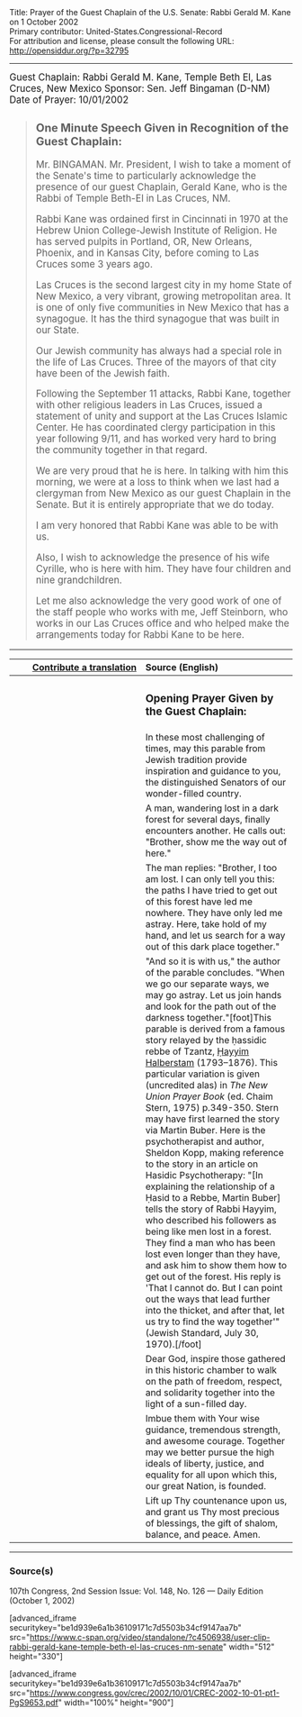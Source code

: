 <html>
<head></head>
<body>
Title: Prayer of the Guest Chaplain of the U.S. Senate: Rabbi Gerald M. Kane on 1 October 2002<br />
Primary contributor: United-States.Congressional-Record<br />
For attribution and license, please consult the following URL: <a href="http://opensiddur.org/?p=32795">http://opensiddur.org/?p=32795</a>
<p />
<hr />

<div class="english" style="font-size:1.2em;">
Guest Chaplain: Rabbi Gerald M. Kane, Temple Beth El, Las Cruces, New Mexico
Sponsor: Sen. Jeff Bingaman (D-NM)
Date of Prayer: 10/01/2002

<!-- -->
<blockquote>
<h3>One Minute Speech Given in Recognition of the Guest Chaplain:</h3>

Mr. BINGAMAN. Mr. President, I wish to take a moment of the Senate's time to particularly acknowledge the presence of our guest Chaplain, Gerald Kane, who is the Rabbi of Temple Beth-El in Las Cruces, NM.

Rabbi Kane was ordained first in Cincinnati in 1970 at the Hebrew Union College-Jewish Institute of Religion. He has served pulpits in Portland, OR, New Orleans, Phoenix, and in Kansas City, before coming to Las Cruces some 3 years ago.

Las Cruces is the second largest city in my home State of New Mexico, a very vibrant, growing metropolitan area. It is one of only five communities in New Mexico that has a synagogue. It has the third synagogue that was built in our State.

Our Jewish community has always had a special role in the life of Las Cruces. Three of the mayors of that city have been of the Jewish faith.

Following the September 11 attacks, Rabbi Kane, together with other religious leaders in Las Cruces, issued a statement of unity and support at the Las Cruces Islamic Center. He has coordinated clergy participation in this year following 9/11, and has worked very hard to bring the community together in that regard.

We are very proud that he is here. In talking with him this morning, we were at a loss to think when we last had a clergyman from New Mexico as our guest Chaplain in the Senate. But it is entirely appropriate that we do today.

I am very honored that Rabbi Kane was able to be with us.

Also, I wish to acknowledge the presence of his wife Cyrille, who is here with him. They have four children and nine grandchildren.

Let me also acknowledge the very good work of one of the staff people who works with me, Jeff Steinborn, who works in our Las Cruces office and who helped make the arrangements today for Rabbi Kane to be here.
</blockquote>
</div>

<hr />

<table style="margin-left: auto;margin-right: auto;" class="draggable">
<thead><tr><th id="x" style="text-align: right;"><a href="/contributing/upload/">Contribute a translation</a></th><th style="text-align: left;">Source (English)</th></tr></thead>
<tbody>
<tr><td style="vertical-align:top;" width="46%">
<div class="liturgy"><span lang="he">

</span></div></td>
 
<td style="vertical-align:top;" width="53%">
<div class="english">
<h3>Opening Prayer Given by the Guest Chaplain:</h3>
</div></td></tr>

<tr><td style="vertical-align:top;" width="46%">
<div class="liturgy"><span lang="he">

</span></div></td>
 
<td style="vertical-align:top;" width="53%">
<div class="english">
In these most challenging of times, 
may this parable from Jewish tradition 
provide inspiration and guidance to you, 
the distinguished Senators 
of our wonder-filled country.
</div></td></tr>


<tr><td style="vertical-align:top;">
<div class="liturgy"><span lang="he">

</span></div></td>
 
<td style="vertical-align:top;">
<div class="english">
A man, 
wandering lost in a dark forest for several days, 
finally encounters another. 
He calls out: 
"Brother, show me the way out of here."
</div></td></tr>


<tr><td style="vertical-align:top;">
<div class="liturgy"><span lang="he">

</span></div></td>
 
<td style="vertical-align:top;">
<div class="english">
The man replies: 
"Brother, I too am lost. 
I can only tell you this: 
the paths I have tried to get out of this forest 
have led me nowhere. 
They have only led me astray. 
Here, take hold of my hand, 
and let us search for a way out of this dark place 
together."
</div></td></tr>


<tr><td style="vertical-align:top;">
<div class="liturgy"><span lang="he">

</span></div></td>
 
<td style="vertical-align:top;">
<div class="english">
"And so it is with us," 
the author of the parable concludes. 
"When we go our separate ways, 
we may go astray. 
Let us join hands 
and look for the path 
out of the darkness 
together."[foot]This parable is derived from a famous story relayed by the ḥassidic rebbe of Tzantz, <a href="https://en.wikipedia.org/wiki/Chaim_Halberstam">Ḥayyim Halberstam</a> (1793–1876). This particular variation is given (uncredited alas) in <em>The New Union Prayer Book</em> (ed. Chaim Stern, 1975) p.349-350. Stern may have first learned the story via Martin Buber. Here is the psychotherapist and author, Sheldon Kopp, making reference to the story in an article on Hasidic Psychotherapy: "[In explaining the relationship of a Ḥasid to a Rebbe, Martin Buber] tells the story of Rabbi Hayyim, who described his followers as being like men lost in a forest. They find a man who has been lost even longer than they have, and ask him to show them how to get out of the forest. His reply is 'That I cannot do. But I can point out the ways that lead further into the thicket, and after that, let us try to find the way together'" (Jewish Standard, July 30, 1970).[/foot]
</div></td></tr>


<tr><td style="vertical-align:top;">
<div class="liturgy"><span lang="he">

</span></div></td>
 
<td style="vertical-align:top;">
<div class="english">
Dear God, 
inspire those gathered in this historic chamber 
to walk on the path of freedom, 
respect, 
and solidarity 
together 
into the light 
of a sun-filled day.
</div></td></tr>


<tr><td style="vertical-align:top;">
<div class="liturgy"><span lang="he">

</span></div></td>
 
<td style="vertical-align:top;">
<div class="english">
Imbue them
with Your wise guidance, 
tremendous strength, 
and awesome courage. 
Together 
may we better pursue the high ideals 
of liberty, 
justice, 
and equality 
for all upon which this, our great Nation, is founded.
</div></td></tr>


<tr><td style="vertical-align:top;">
<div class="liturgy"><span lang="he">

</span></div></td>
 
<td style="vertical-align:top;">
<div class="english">
Lift up Thy countenance upon us, 
and grant us Thy most precious of blessings, 
the gift of shalom, 
balance, 
and peace. 
Amen. 
</div></td></tr>
</tbody></table>

<hr />

<h3>Source(s)</h3>

107th Congress, 2nd Session
Issue: Vol. 148, No. 126 — Daily Edition (October 1, 2002)

[advanced_iframe securitykey="be1d939e6a1b36109171c7d5503b34cf9147aa7b" src="https://www.c-span.org/video/standalone/?c4506938/user-clip-rabbi-gerald-kane-temple-beth-el-las-cruces-nm-senate" width="512" height="330"]

[advanced_iframe securitykey="be1d939e6a1b36109171c7d5503b34cf9147aa7b" src="https://www.congress.gov/crec/2002/10/01/CREC-2002-10-01-pt1-PgS9653.pdf" width="100%" height="900"]

&nbsp;
</body>
</html>